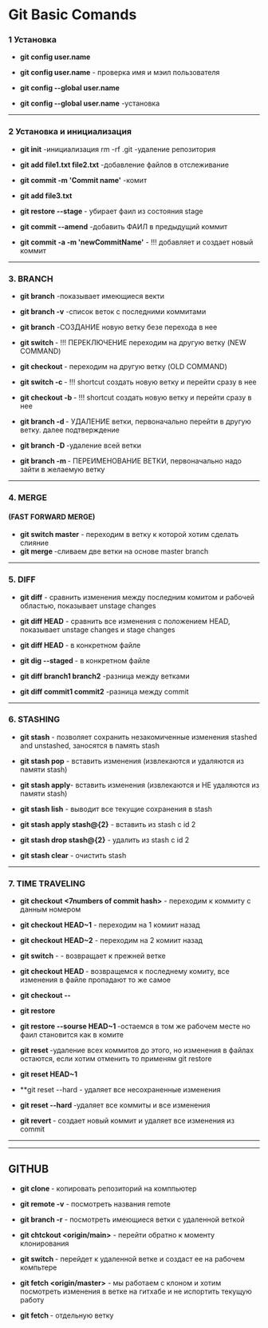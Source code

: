 # Git Basic Comands

### **1 Установка**

- **git config user.name**
- **git config user.name** - проверка имя и мэил пользователя

- **git config --global user.name**
- **git config --global user.name** -установка

---

### **2 Установка и инициализация**

- **git init** -инициализация
  rm -rf .git -удаление репозитория

- **git add file1.txt file2.txt** -добавление файлов в отслеживание
- **git commit -m 'Commit name'** -комит

- **git add file3.txt**
- **git restore --stage <fileName>** - убирает фаил из состояния stage
- **git commit --amend** -добавить ФАИЛ в предыдущий коммит

- **git commit -a -m 'newCommitName'** - !!! добавляет и создает новый коммит

---

### **3. BRANCH**

- **git branch** -показывает имеющиеся векти
- **git branch -v** -список веток с последними коммитами
- **git branch** <new brancName> -СОЗДАНИЕ новую ветку безе перехода в нее

- **git switch <secondBrancName>** - !!! ПЕРЕКЛЮЧЕНИЕ переходим на другую ветку (NEW COMMAND)
- **git checkout <secondBrancName>** - переходим на другую ветку (OLD COMMAND)

- **git switch -c <newBranchName>** - !!! shortcut создать новую ветку и перейти сразу в нее
- **git checkout -b <newBranchName>** - !!! shortcut создать новую ветку и перейти сразу в нее

- **git branch -d <branchName>** - УДАЛЕНИЕ ветки, первоначально перейти в другую ветку. далее подтверждение
- **git branch -D <branchName>** -удаление всей ветки

- **git branch -m <newBranchName>** - ПЕРЕИМЕНОВАНИЕ ВЕТКИ, первоначально надо зайти в желаемую ветку

---

### **4. MERGE**

#### (FAST FORWARD MERGE)

- **git switch master** - переходим в ветку к которой хотим сделать слияние
- **git merge <branchName>** -сливаем две ветки на основе master branch

---

### **5. DIFF**

- **git diff** - сравнить изменения между последним комитом и рабочей областью, показывает unstage changes
- **git diff HEAD** - сравнить все изменения с положением HEAD, показывает unstage changes и stage changes
- **git diff HEAD <fileName>** - в конкретном файле

- **git dig --staged <fileName>**- в конкретном файле

- **git diff branch1 branch2** -разница между ветками
- **git diff commit1 commit2** -разница между commit

---

### **6. STASHING**

- **git stash** - позволяет сохранить незакомиченные изменения stashed and unstashed, заносятся в память stash

- **git stash pop** - вставить изменения (извлекаются и удаляются из памяти stash)
- **git stash apply**- вставить изменения (извлекаются и НЕ удаляются из памяти stash)

- **git stash lish** - выводит все текущие сохранения в stash
- **git stash apply stash@{2}** - вставить из stash с id 2
- **git stash drop stash@{2}** - удалить из stash с id 2
- **git stash clear** - очистить stash

---

### **7. TIME TRAVELING**

- **git checkout <7numbers of commit hash>** - переходим к коммиту с данным номером
- **git checkout HEAD~1** - переходим на 1 комиит назад
- **git checkout HEAD~2** - переходим на 2 комиит назад
- **git switch** - - возвращает к прежней ветке

- **git checkout HEAD <file>** - возвращемся к последнему комиту, все изменения в файле пропадают
  то же самое
- **git checkout -- <file>**
- **git restore <file>**

- **git restore --sourse HEAD~1 <file>** -остаемся в том же рабочем месте но фаил становится как в комите

- **git reset <commit-hash>** -удаление всех коммитов до этого, но изменения в файлах остаются, если хотим отменить то применям git restore
- **git reset HEAD~1**
- **git reset --hard - удаляет все несохраненные изменения
- **git reset --hard <commit>** -удаляет все коммиты и все изменения

- **git revert <commit>** - создает новый коммит и удаляет все изменения из commit

---

---

## **GITHUB**

- **git clone <url>** - копировать репозиторий на комппьютер

- **git remote -v** - посмотреть названия remote

- **git branch -r** - посмотреть имеющиеся ветки с удаленной веткой
- **git chtckout <origin/main>** - перейти обратно к моменту клонирования
- **git switch <brancName>** - перейдет к удаленной ветке и создаст ее на рабочем компьтере

- **git fetch <origin/master>** - мы работаем с клоном и хотим посмотреть изменения в ветке на гитхабе и не испортить текущую работу
- **git fetch <origin> <branch>** - отдельную ветку
